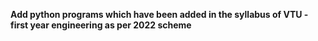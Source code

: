 **Add python programs which have been added in the syllabus of VTU - first year engineering as per 2022 scheme**
